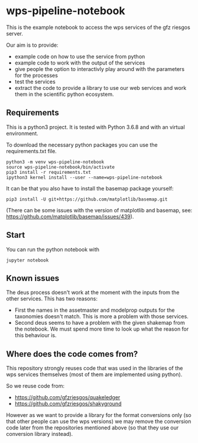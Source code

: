 # wps-pipeline-notebook

This is the example notebook to access the wps services of the gfz riesgos server.

Our aim is to provide:
- example code on how to use the service from python
- example code to work with the output of the services
- give people the option to interactivly play around with the parameters for the processes
- test the services
- extract the code to provide a library to use our web services and work
  them in the scientific python ecosystem.

## Requirements

This is a python3 project. It is tested with Python 3.6.8 and with an virtual environment.

To download the necessary python packages you can use the requirements.txt file.

```shell
python3 -m venv wps-pipeline-notebook
source wps-pipeline-notebook/bin/activate
pip3 install -r requirements.txt
ipython3 kernel install --user --name=wps-pipeline-notebook
```

It can be that you also have to install the basemap package yourself:

```
pip3 install -U git+https://github.com/matplotlib/basemap.git 
```

(There can be some issues with the version of matplotlib and basemap, see:
https://github.com/matplotlib/basemap/issues/439).

## Start

You can run the python notebook with
```
jupyter notebook
```

## Known issues

The deus process doesn't work at the moment with the inputs from
the other services.
This has two reasons:
- First the names in the assetmaster and modelprop outputs for
  the taxonomies doesn't match. This is more a problem with those
  services.
- Second deus seems to have a problem with the given shakemap
  from the notebook. We must spend more time to look up what
  the reason for this behaviour is.

## Where does the code comes from?

This repository strongly reuses code that was used in the libraries of the wps services themselves
(most of them are implemented using python).

So we reuse code from:
- https://github.com/gfzriesgos/quakeledger
- https://github.com/gfzriesgos/shakyground

However as we want to provide a library for the format conversions only (so that other people can use the 
wps versions) we may remove the conversion code later from the repositories mentioned above (so that they use
our conversion library instead).


